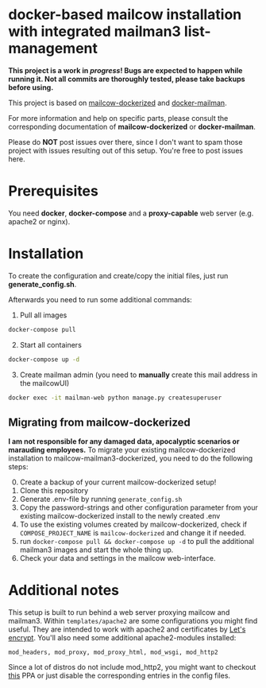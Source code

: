 # docker-based mailcow installation with integrated mailman3 list-management

**This project is a work in *progress*! Bugs are expected to happen while running it. Not all commits are thoroughly tested, please take backups before using.**

This project is based on [mailcow-dockerized](https://github.com/mailcow/mailcow-dockerized) and [docker-mailman](https://github.com/maxking/docker-mailman).

For more information and help on specific parts, please consult the corresponding documentation of **mailcow-dockerized** or **docker-mailman**.

Please do **NOT** post issues over there, since I don't want to spam those project with issues resulting out of this setup. You're free to post issues here.

# Prerequisites
You need **docker**, **docker-compose** and a **proxy-capable** web server (e.g. apache2 or nginx).

# Installation
To create the configuration and create/copy the initial files, just run **generate_config.sh**.

Afterwards you need to run some additional commands:
1.  Pull all images

```bash
docker-compose pull
```

2.  Start all containers

```bash
docker-compose up -d
```

3.  Create mailman admin (you need to **manually** create this mail address in the mailcowUI)

```bash
docker exec -it mailman-web python manage.py createsuperuser
```

## Migrating from mailcow-dockerized
**I am not responsible for any damaged data, apocalyptic scenarios or marauding employees.**
To migrate your existing mailcow-dockerized installation to mailcow-mailman3-dockerized, you need to do the following steps:

0. Create a backup of your current mailcow-dockerized setup!
1.  Clone this repository
2.  Generate .env-file by running `generate_config.sh`
3.  Copy the password-strings and other configuration parameter from your existing mailcow-dockerized install to the newly created .env
4.  To use the existing volumes created by mailcow-dockerized, check if `COMPOSE_PROJECT_NAME` is `mailcow-dockerized` and change it if needed.
5.  run `docker-compose pull && docker-compose up -d` to pull the additional mailman3 images and start the whole thing up.
6.  Check your data and settings in the mailcow web-interface.

# Additional notes
This setup is built to run behind a web server proxying mailcow and mailman3. Within `templates/apache2` are some configurations you might find useful. They are intended to work with apache2 and certificates by [Let's encrypt](https://letsencrypt.org). You'll also need some additional apache2-modules installed:
```
mod_headers, mod_proxy, mod_proxy_html, mod_wsgi, mod_http2
```

Since a lot of distros do not include mod_http2, you might want to checkout [this](https://launchpad.net/~ondrej/+archive/ubuntu/apache2) PPA or just disable the corresponding entries in the config files.

